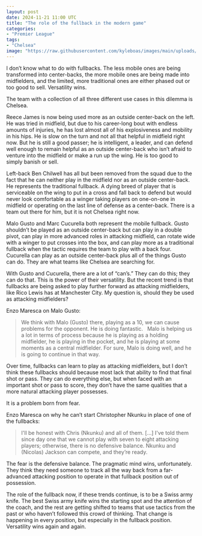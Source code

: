 ```yaml
---
layout: post
date: 2024-11-21 11:00 UTC
title: "The role of the fullback in the modern game"
categories:
- "Premier League"
tags:
- "Chelsea"
image: "https://raw.githubusercontent.com/kyleboas/images/main/uploads/2024/11/18/Image-18Nov2024_12:41:31.png"
---
```


I don’t know what to do with fullbacks. The less mobile ones are being transformed into center-backs, the more mobile ones are being made into midfielders, and the limited, more traditional ones are either phased out or too good to sell. Versatility wins.

<!---more--->

The team with a collection of all three different use cases in this dilemma is Chelsea. 

Reece James is now being used more as an outside center-back on the left. He was tried in midfield, but due to his career-long bout with endless amounts of injuries, he has lost almost all of his explosiveness and mobility in his hips. He is slow on the turn and not all that helpful in midfield right now. But he is still a good passer; he is intelligent, a leader, and can defend well enough to remain helpful as an outside center-back who isn’t afraid to venture into the midfield or make a run up the wing. He is too good to simply banish or sell.

Left-back Ben Chilwell has all but been removed from the squad due to the fact that he can neither play in the midfield nor as an outside center-back. He represents the traditional fullback. A dying breed of player that is serviceable on the wing to put in a cross and fall back to defend but would never look comfortable as a winger taking players on one-on-one in midfield or operating on the last line of defense as a center-back. There is a team out there for him, but it is not Chelsea right now. 

Malo Gusto and Marc Cucurella both represent the mobile fullback. Gusto shouldn’t be played as an outside center-back but can play in a double pivot, can play in more advanced roles in attacking midfield, can rotate wide with a winger to put crosses into the box, and can play more as a traditional fullback when the tactic requires the team to play with a back four. Cucurella can play as an outside center-back plus all of the things Gusto can do. They are what teams like Chelsea are searching for.

With Gusto and Cucurella, there are a lot of “can’s.” They can do this; they can do that. This is the power of their versatility. But the recent trend is that fullbacks are being asked to play further forward as attacking midfielders, like Rico Lewis has at Manchester City. My question is, should they be used as attacking midfielders?

Enzo Maresca on Malo Gusto: 

> We think with Malo (Gusto) there, playing as a 10, we can cause problems for the opponent. He is doing fantastic.
> 
> Malo is helping us a lot in terms of process because he is playing as a holding midfielder, he is playing in the pocket, and he is playing at some moments as a central midfielder. For sure, Malo is doing well, and he is going to continue in that way.

Over time, fullbacks can learn to play as attacking midfielders, but I don’t think these fullbacks should because most lack that ability to find that final shot or pass. They can do everything else, but when faced with an important shot or pass to score, they don’t have the same qualities that a more natural attacking player possesses.

It is a problem born from fear. 

Enzo Maresca on why he can’t start Christopher Nkunku in place of one of the fullbacks:

> I'll be honest with Chris (Nkunku) and all of them. […] I've told them since day one that we cannot play with seven to eight attacking players; otherwise, there is no defensive balance. Nkunku and (Nicolas) Jackson can compete, and they’re ready.

The fear is the defensive balance. The pragmatic mind wins, unfortunately. They think they need someone to track all the way back from a far-advanced attacking position to operate in that fullback position out of possession.

The role of the fullback now, if these trends continue, is to be a Swiss army knife. The best Swiss army knife wins the starting spot and the attention of the coach, and the rest are getting shifted to teams that use tactics from the past or who haven’t followed this crowd of thinking. That change is happening in every position, but especially in the fullback position. Versatility wins again and again.

